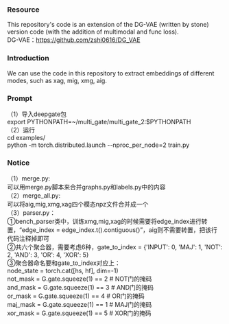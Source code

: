 ### Resource
This repository's code is an extension of the DG-VAE (written by stone) version code (with the addition of multimodal and func loss).<br>
DG-VAE：https://github.com/zshi0616/DG_VAE

### Introduction
We can use the code in this repository to extract embeddings of different modes, such as xag, mig, xmg, aig.

### Prompt
（1）导入deepgate包 <br>
export PYTHONPATH=~/multi_gate/multi_gate_2:$PYTHONPATH <br>
（2）运行 <br>
cd examples/ <br>
python -m torch.distributed.launch --nproc_per_node=2  train.py<br>

### Notice
（1）merge.py:<br>可以用merge.py脚本来合并graphs.py和labels.py中的内容<br>
（2）merge_all.py: <br>可以将aig,mig,xmg,xag四个模态npz文件合并成一个<br>
（3）parser.py： <br>
    ①bench_parser类中，训练xmg,mig,xag的时候需要将edge_index进行转置，“edge_index = edge_index.t().contiguous()”，aig则不需要转置，把该行代码注释掉即可<br>
    ②共六个聚合器，需要考虑6种，gate_to_index = {'INPUT': 0, 'MAJ': 1, 'NOT': 2, 'AND': 3, 'OR': 4, 'XOR': 5} <br>
    ③聚合器命名要和gate_to_index对应上：<br>
        node_state = torch.cat([hs, hf], dim=-1) <br>
        not_mask = G.gate.squeeze(1) == 2  # NOT门的掩码 <br>
        and_mask = G.gate.squeeze(1) == 3  # AND门的掩码 <br>
        or_mask = G.gate.squeeze(1) == 4   # OR门的掩码 <br>
        maj_mask = G.gate.squeeze(1) == 1  # MAJ门的掩码 <br>
        xor_mask = G.gate.squeeze(1) == 5  # XOR门的掩码 <br>